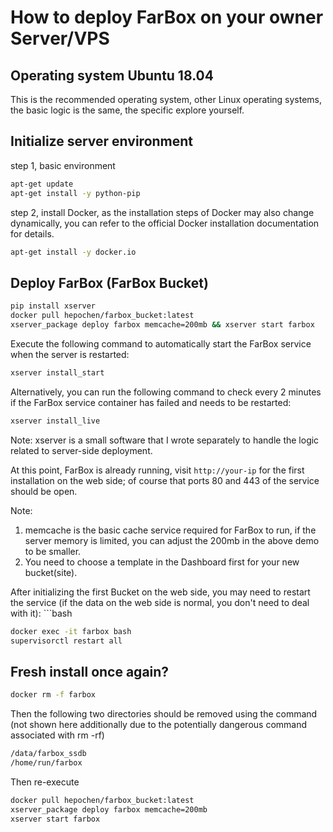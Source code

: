 # How to deploy FarBox on your owner Server/VPS

## Operating system Ubuntu 18.04
This is the recommended operating system, other Linux operating systems, the basic logic is the same, the specific explore yourself.


## Initialize server environment
step 1, basic environment
```bash
apt-get update
apt-get install -y python-pip
```

step 2, install Docker, as the installation steps of Docker may also change dynamically, you can refer to the official Docker installation documentation for details.
```bash
apt-get install -y docker.io
```


## Deploy FarBox (FarBox Bucket)

```bash
pip install xserver
docker pull hepochen/farbox_bucket:latest
xserver_package deploy farbox memcache=200mb && xserver start farbox
```

Execute the following command to automatically start the FarBox service when the server is restarted:
```bash
xserver install_start
```


Alternatively, you can run the following command to check every 2 minutes if the FarBox service container has failed and needs to be restarted:
```bash
xserver install_live
```

Note: xserver is a small software that I wrote separately to handle the logic related to server-side deployment.

At this point, FarBox is already running, visit `http://your-ip` for the first installation on the web side; of course that ports 80 and 443 of the service should be open.

Note: 
1. memcache is the basic cache service required for FarBox to run, if the server memory is limited, you can adjust the 200mb in the above demo to be smaller. 
2. You need to choose a template in the Dashboard first for your new bucket(site).


After initializing the first Bucket on the web side, you may need to restart the service (if the data on the web side is normal, you don't need to deal with it): ```bash
```bash
docker exec -it farbox bash
supervisorctl restart all
```



## Fresh install once again?
```bash
docker rm -f farbox
```

Then the following two directories should be removed using the command (not shown here additionally due to the potentially dangerous command associated with rm -rf)
```bash
/data/farbox_ssdb
/home/run/farbox
```

Then re-execute
```bash
docker pull hepochen/farbox_bucket:latest
xserver_package deploy farbox memcache=200mb
xserver start farbox
```
